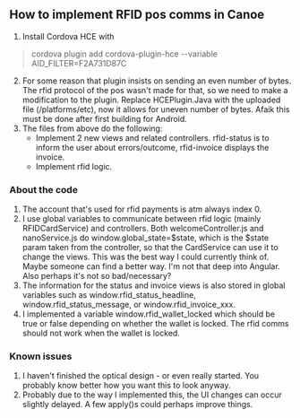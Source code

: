 ## How to implement RFID pos comms in Canoe
 
1. Install Cordova HCE with
> cordova plugin add cordova-plugin-hce --variable AID_FILTER=F2A731D87C 
2. For some reason that plugin insists on sending an even number of bytes. The rfid protocol of the pos wasn't made for that, so we need to make a modification to the plugin. Replace HCEPlugin.Java with the uploaded file (/platforms/etc), now it allows for uneven number of bytes. Afaik this must be done after first building for Android. 
3. The files from above do the following:
     - Implement 2 new views and related controllers. rfid-status is to inform the user about errors/outcome, rfid-invoice displays the invoice.
     - Implement rfid logic.
 
### About the code
 
1. The account that's used for rfid payments is atm always index 0. 
2. I use global variables to communicate between rfid logic (mainly RFIDCardService) and controllers. Both welcomeController.js and nanoService.js do window.global_state=$state, which is the $state param taken from the controller, so that the CardService can use it to change the views. This was the best way I could currently think of. Maybe someone can find a better way. I'm not that deep into Angular. Also perhaps it's not so bad/necessary? 
3. The information for the status and invoice views is also stored in global variables such as window.rfid_status_headline, window.rfid_status_message, or window.rfid_invoice_xxx. 
4. I implemented a variable window.rfid_wallet_locked which should be true or false depending on whether the wallet is locked. The rfid comms should not work when the wallet is locked.
 
### Known issues
 
1. I haven't finished the optical design - or even really started. You probably know better how you want this to look anyway. 
2. Probably due to the way I implemented this, the UI changes can occur slightly delayed. A few apply()s could perhaps improve things.
